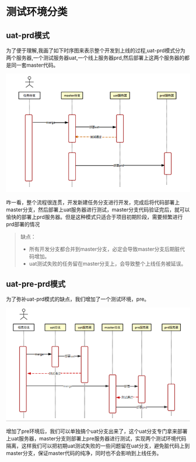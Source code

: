 # 测试环境分类

## uat-prd模式

为了便于理解,我画了如下时序图来表示整个开发到上线的过程,uat-prd模式分为两个服务器,一个测试服务器uat,一个线上服务器prd,然后部署上这两个服务器的都是同一套master代码。

![uat-prd](../../../assets/uat-prd.png)

咋一看，整个流程很连贯，开发新建任务分支进行开发，完成后将代码部署上master分支，然后部署上uat服务器进行测试，master分支代码验证完后，就可以愉快的部署上prd服务器。但是这种模式只适合于项目初期阶段，需要频繁进行prd部署的情况

> 缺点：
> - 所有开发分支都合并到master分支，必定会导致master分支后期脏代码增加。
> - uat测试失败的任务留在master分支上，会导致整个上线任务被延误。

## uat-pre-prd模式

为了弥补uat-prd模式的缺点，我们增加了一个测试环境，pre。

![uat-prd](../../../assets/uat-pre-prd.png)

增加了pre环境后，我们可以单独搞个uat分支出来了，这个uat分支专门拿来部署上uat服务器，master分支则部署上pre服务器进行测试，实现两个测试环境代码隔离，这样我们可以把初期uat测试失败的一些问题留在uat分支，避免脏代码上到master分支，保证master代码的纯净，同时也不会影响到上线任务。
